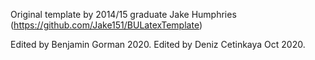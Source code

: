 Original template by 2014/15 graduate Jake Humphries (https://github.com/Jake151/BULatexTemplate)

Edited by Benjamin Gorman 2020.
Edited by Deniz Cetinkaya Oct 2020.